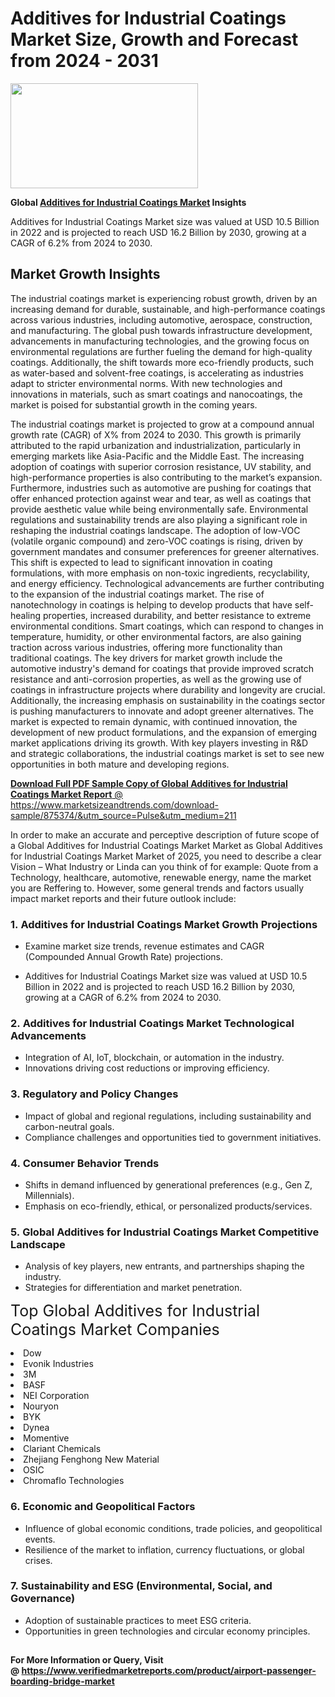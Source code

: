 <H1>Additives for Industrial Coatings Market Size, Growth and Forecast from 2024 - 2031</H1><img class="aligncenter size-medium wp-image-584254" src="https://thirdeyenews.in/wp-content/uploads/2024/09/Global-Market-Research-300x168.jpeg" alt="" width="300" height="168" /><p><strong>Global&nbsp;<a href="https://www.marketsizeandtrends.com/download-sample/875374/&amp;utm_source=Pulse&amp;utm_medium=211">Additives for Industrial Coatings Market</a> Insights</strong></p><p>Additives for Industrial Coatings Market size was valued at USD 10.5 Billion in 2022 and is projected to reach USD 16.2 Billion by 2030, growing at a CAGR of 6.2% from 2024 to 2030.</p><p><h2>Market Growth Insights</h2> <p>The industrial coatings market is experiencing robust growth, driven by an increasing demand for durable, sustainable, and high-performance coatings across various industries, including automotive, aerospace, construction, and manufacturing. The global push towards infrastructure development, advancements in manufacturing technologies, and the growing focus on environmental regulations are further fueling the demand for high-quality coatings. Additionally, the shift towards more eco-friendly products, such as water-based and solvent-free coatings, is accelerating as industries adapt to stricter environmental norms. With new technologies and innovations in materials, such as smart coatings and nanocoatings, the market is poised for substantial growth in the coming years.</p> <p><a href="#"></a></p> <p>The industrial coatings market is projected to grow at a compound annual growth rate (CAGR) of X% from 2024 to 2030. This growth is primarily attributed to the rapid urbanization and industrialization, particularly in emerging markets like Asia-Pacific and the Middle East. The increasing adoption of coatings with superior corrosion resistance, UV stability, and high-performance properties is also contributing to the market’s expansion. Furthermore, industries such as automotive are pushing for coatings that offer enhanced protection against wear and tear, as well as coatings that provide aesthetic value while being environmentally safe. Environmental regulations and sustainability trends are also playing a significant role in reshaping the industrial coatings landscape. The adoption of low-VOC (volatile organic compound) and zero-VOC coatings is rising, driven by government mandates and consumer preferences for greener alternatives. This shift is expected to lead to significant innovation in coating formulations, with more emphasis on non-toxic ingredients, recyclability, and energy efficiency. Technological advancements are further contributing to the expansion of the industrial coatings market. The rise of nanotechnology in coatings is helping to develop products that have self-healing properties, increased durability, and better resistance to extreme environmental conditions. Smart coatings, which can respond to changes in temperature, humidity, or other environmental factors, are also gaining traction across various industries, offering more functionality than traditional coatings. The key drivers for market growth include the automotive industry's demand for coatings that provide improved scratch resistance and anti-corrosion properties, as well as the growing use of coatings in infrastructure projects where durability and longevity are crucial. Additionally, the increasing emphasis on sustainability in the coatings sector is pushing manufacturers to innovate and adopt greener alternatives. The market is expected to remain dynamic, with continued innovation, the development of new product formulations, and the expansion of emerging market applications driving its growth. With key players investing in R&D and strategic collaborations, the industrial coatings market is set to see new opportunities in both mature and developing regions. <p><a href="#"></p><p><span class=""><strong>Download Full PDF Sample Copy of Global Additives for Industrial Coatings Market Report</strong> @ <a href="https://www.marketsizeandtrends.com/download-sample/875374/&amp;utm_source=Pulse&amp;utm_medium=211" target="_blank">https://www.marketsizeandtrends.com/download-sample/875374/&amp;utm_source=Pulse&amp;utm_medium=211</a></span></p><p>In order to make an accurate and perceptive description of future scope of a Global&nbsp;Additives for Industrial Coatings Market Market as Global&nbsp;Additives for Industrial Coatings Market Market of 2025, you need to describe a clear Vision &ndash; What Industry or Linda can you think of for example: Quote from a Technology, healthcare, automotive, renewable energy, name the market you are Reffering to. However, some general trends and factors usually impact market reports and their future outlook include:</p><h3>1.&nbsp;<strong>Additives for Industrial Coatings Market Growth Projections</strong></h3><ul><li>Examine market size trends, revenue estimates and CAGR (Compounded Annual Growth Rate) projections.</li><li><p>Additives for Industrial Coatings Market size was valued at USD 10.5 Billion in 2022 and is projected to reach USD 16.2 Billion by 2030, growing at a CAGR of 6.2% from 2024 to 2030.</p></li></ul><h3>2.&nbsp;<strong>Additives for Industrial Coatings Market Technological Advancements</strong></h3><ul><li>Integration of AI, IoT, blockchain, or automation in the industry.</li><li>Innovations driving cost reductions or improving efficiency.</li></ul><h3>3.&nbsp;<strong>Regulatory and Policy Changes</strong></h3><ul><li>Impact of global and regional regulations, including sustainability and carbon-neutral goals.</li><li>Compliance challenges and opportunities tied to government initiatives.</li></ul><h3>4.&nbsp;<strong>Consumer Behavior Trends</strong></h3><ul><li>Shifts in demand influenced by generational preferences (e.g., Gen Z, Millennials).</li><li>Emphasis on eco-friendly, ethical, or personalized products/services.</li></ul><h3>5.&nbsp;<strong>Global Additives for Industrial Coatings Market Competitive Landscape</strong></h3><ul><li>Analysis of key players, new entrants, and partnerships shaping the industry.</li><li>Strategies for differentiation and market penetration.</li></ul><p data-pm-slice="1 1 []"><span style="color: inherit; font-family: inherit; font-size: 25px;">Top Global Additives for Industrial Coatings Market Companies</span></p><div class="" data-test-id=""><p><li>Dow</li><li> Evonik Industries</li><li> 3M</li><li> BASF</li><li> NEI Corporation</li><li> Nouryon</li><li> BYK</li><li> Dynea</li><li> Momentive</li><li> Clariant Chemicals</li><li> Zhejiang Fenghong New Material</li><li> OSIC</li><li> Chromaflo Technologies</li></p></div><h3>6.&nbsp;<strong>Economic and Geopolitical Factors</strong></h3><ul><li>Influence of global economic conditions, trade policies, and geopolitical events.</li><li>Resilience of the market to inflation, currency fluctuations, or global crises.</li></ul><h3>7.&nbsp;<strong>Sustainability and ESG (Environmental, Social, and Governance)</strong></h3><ul><li>Adoption of sustainable practices to meet ESG criteria.</li><li>Opportunities in green technologies and circular economy principles.</li></ul><h2><strong style="font-size: 14px;">For More Information or Query, Visit @&nbsp;</strong><a style="background-color: #ffffff; font-size: 14px;" href="https://www.marketsizeandtrends.com/report/additives-for-industrial-coatings-market/" target="_blank">https://www.verifiedmarketreports.com/product/airport-passenger-boarding-bridge-market</a></h2>
